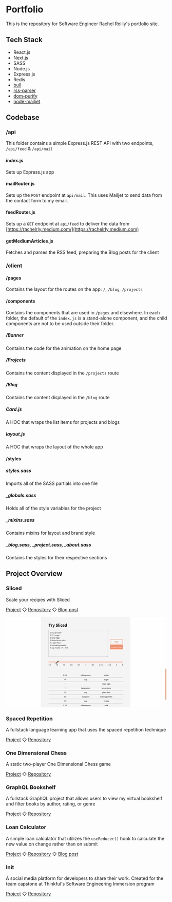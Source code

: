 # Portfolio

This is the repository for Software Engineer Rachel Reilly's portfolio site.

## Tech Stack

- React.js
- Next.js
- SASS
- Node.js
- Express.js
- Redis
- [bull](https://github.com/OptimalBits/bull)
- [rss-parser](https://www.npmjs.com/package/rss-parser)
- [dom-purify](https://github.com/cure53/DOMPurify)
- [node-mailjet](https://github.com/mailjet/mailjet-apiv3-nodejs)


## Codebase 

### /api

This folder contains a simple Express.js REST API with two endpoints, `/api/feed` & `/api/mail`

#### index.js

Sets up Express.js app

#### mailRouter.js

Sets up the `POST` endpoint at `api/mail`. This uses Mailjet to send data from the contact form to my email. 

#### feedRouter.js

Sets up a `GET` endpoint at `api/feed` to deliver the data from [https://rachelrly.medium.com/](https://rachelrly.medium.com)

#### getMediumArticles.js

Fetches and parses the RSS feed, preparing the Blog posts for the client

### /client

#### /pages

Contains the layout for the routes on the app: `/`, `/blog`, `/projects`

#### /components

Contains the components that are used in `/pages` and elsewhere. In each folder, the default of the `index.js` is a stand-alone component, and the child components are not to be used outside their folder. 

##### /Banner

Contains the code for the animation on the home page

##### /Projects

Contains the content displayed in the `/projects` route

##### /Blog

Contains the content displayed in the `/blog` route

##### Card.js

A HOC that wraps the list items for projects and blogs

##### layout.js

A HOC that wraps the layout of the whole app

#### /styles

##### styles.sass

Imports all of the SASS partials into one file

##### _globals.sass

Holds all of the style variables for the project

##### _mixins.sass

Contains mixins for layout and brand style

##### _blog.sass, _project.sass, _about.sass

Contains the styles for their respective sections

## Project Overview

### Sliced

Scale your recipes with Sliced

[Project](https://sliced.rachanastasia.vercel.app/) ◇ 
[Repository](https://github.com/rachelrly/sliced) ◇ 
[Blog post](https://rachelrly.medium.com/a-tale-of-three-string-parsing-algorithms-ed62a13bc62b)

![](client/assets/sliced-new.jpg)

### Spaced Repetition

A fullstack language learning app that uses the spaced repetition technique

[Project](https://spaced-repetition-dun.vercel.app/) ◇ 
[Repository](https://github.com/rachelrly/spaced-repetition-server)

### One Dimensional Chess

A static two-player One Dimensional Chess game

[Project](https://one-d-chess.vercel.app/) ◇ 
[Repository](https://github.com/Rachanastasia/one-dimensional-chess)


### GraphQL Bookshelf

A fullstack GraphQL project that allows users to view my virtual bookshelf and filter books by author, rating, or genre

[Project](https://bookshelf.rachanastasia.vercel.app/) ◇ 
[Repository](https://github.com/rachelrly/graphql-bookshelf-api)


### Loan Calculator

A simple loan calculator that utilizes the `useReducer()` hook to calculate the new value on change rather than on submit

[Project](https://loan-calculator-two.vercel.app/) ◇ 
[Repository](https://github.com/rachelrly/loan-calculator) ◇ 
[Blog post](https://rachelrly.medium.com/usestate-vs-usereducer-9bbfca768f51)



### Init

A social media platform for developers to share their work. Created for the team capstone at Thinkful's Software Engineering Immersion program

[Project](https://init-rachel.vercel.app/) ◇ 
[Repository](https://github.com/Rachanastasia/init) 
